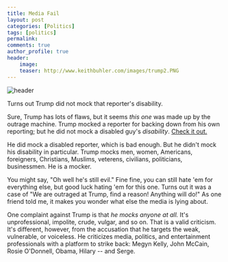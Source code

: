 ```yaml
---
title: Media Fail
layout: post
categories: [Politics]
tags: [politics]
permalink: 
comments: true
author_profile: true
header:
    image: 
    teaser: http://www.keithbuhler.com/images/trump2.PNG
---
```


![header](http://www.keithbuhler.com/images/trump2.PNG)

Turns out Trump did not mock that reporter's disability. 

Sure, Trump has lots of flaws, but it seems *this one* was made up by the outrage machine. Trump mocked a reporter for backing down from his own reporting; but he did not mock a disabled guy's *disability*. [Check it out.](http://www.catholics4trump.com/the-true-story-donald-trump-did-not-mock-a-reporters-disability/) 

He did mock a disabled reporter, which is bad enough. But he didn't mock his disability in particular. Trump mocks men, women, Americans, foreigners, Christians, Muslims, veterens, civilians, politicians, businessmen. He is a mocker. 

You might say, "Oh well he's still evil." Fine fine, you can still hate 'em for everything else, but good luck hating 'em for this one. Turns out it was a case of "We are outraged at Trump, find a reason! Anything will do!" As one friend told me, it makes you wonder what else the media is lying about. 

One complaint against Trump is that *he mocks anyone at all.* It's unprofessional, impolite, crude, vulgar, and so on. That is a valid criticism. It's different, however, from the accusation that he targets the weak, vulnerable, or voiceless. He criticizes media, politics, and entertainment professionals with a platform to strike back: Megyn Kelly, John McCain, Rosie O'Donnell, Obama, Hilary -- and Serge. 

